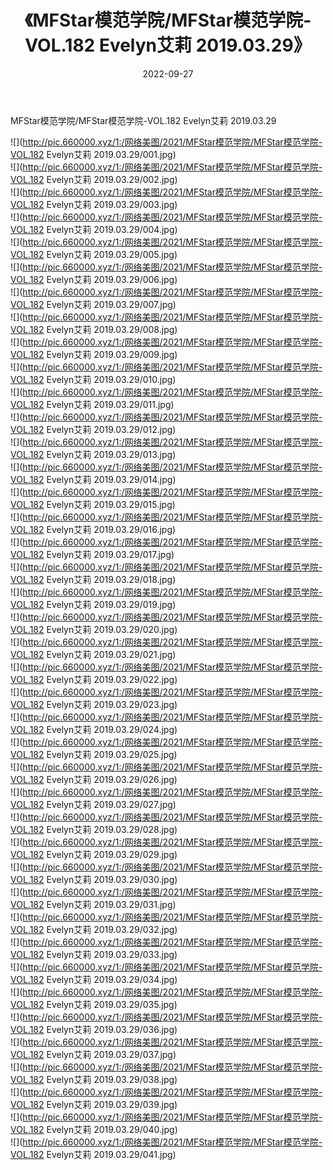 ﻿---
layout: post
title:  《MFStar模范学院/MFStar模范学院-VOL.182 Evelyn艾莉 2019.03.29》
date:   2022-09-27
img: http://pic.660000.xyz/1:/网络美图/2021/MFStar模范学院/MFStar模范学院-VOL.182 Evelyn艾莉 2019.03.29/000.jpg
categories: [美女, 清纯, 唯美]
---

MFStar模范学院/MFStar模范学院-VOL.182 Evelyn艾莉 2019.03.29

 ![](http://pic.660000.xyz/1:/网络美图/2021/MFStar模范学院/MFStar模范学院-VOL.182 Evelyn艾莉 2019.03.29/001.jpg) <br>![](http://pic.660000.xyz/1:/网络美图/2021/MFStar模范学院/MFStar模范学院-VOL.182 Evelyn艾莉 2019.03.29/002.jpg) <br>![](http://pic.660000.xyz/1:/网络美图/2021/MFStar模范学院/MFStar模范学院-VOL.182 Evelyn艾莉 2019.03.29/003.jpg) <br>![](http://pic.660000.xyz/1:/网络美图/2021/MFStar模范学院/MFStar模范学院-VOL.182 Evelyn艾莉 2019.03.29/004.jpg) <br>![](http://pic.660000.xyz/1:/网络美图/2021/MFStar模范学院/MFStar模范学院-VOL.182 Evelyn艾莉 2019.03.29/005.jpg) <br>![](http://pic.660000.xyz/1:/网络美图/2021/MFStar模范学院/MFStar模范学院-VOL.182 Evelyn艾莉 2019.03.29/006.jpg) <br>![](http://pic.660000.xyz/1:/网络美图/2021/MFStar模范学院/MFStar模范学院-VOL.182 Evelyn艾莉 2019.03.29/007.jpg) <br>![](http://pic.660000.xyz/1:/网络美图/2021/MFStar模范学院/MFStar模范学院-VOL.182 Evelyn艾莉 2019.03.29/008.jpg) <br>![](http://pic.660000.xyz/1:/网络美图/2021/MFStar模范学院/MFStar模范学院-VOL.182 Evelyn艾莉 2019.03.29/009.jpg) <br>![](http://pic.660000.xyz/1:/网络美图/2021/MFStar模范学院/MFStar模范学院-VOL.182 Evelyn艾莉 2019.03.29/010.jpg) <br>![](http://pic.660000.xyz/1:/网络美图/2021/MFStar模范学院/MFStar模范学院-VOL.182 Evelyn艾莉 2019.03.29/011.jpg) <br>![](http://pic.660000.xyz/1:/网络美图/2021/MFStar模范学院/MFStar模范学院-VOL.182 Evelyn艾莉 2019.03.29/012.jpg) <br>![](http://pic.660000.xyz/1:/网络美图/2021/MFStar模范学院/MFStar模范学院-VOL.182 Evelyn艾莉 2019.03.29/013.jpg) <br>![](http://pic.660000.xyz/1:/网络美图/2021/MFStar模范学院/MFStar模范学院-VOL.182 Evelyn艾莉 2019.03.29/014.jpg) <br>![](http://pic.660000.xyz/1:/网络美图/2021/MFStar模范学院/MFStar模范学院-VOL.182 Evelyn艾莉 2019.03.29/015.jpg) <br>![](http://pic.660000.xyz/1:/网络美图/2021/MFStar模范学院/MFStar模范学院-VOL.182 Evelyn艾莉 2019.03.29/016.jpg) <br>![](http://pic.660000.xyz/1:/网络美图/2021/MFStar模范学院/MFStar模范学院-VOL.182 Evelyn艾莉 2019.03.29/017.jpg) <br>![](http://pic.660000.xyz/1:/网络美图/2021/MFStar模范学院/MFStar模范学院-VOL.182 Evelyn艾莉 2019.03.29/018.jpg) <br>![](http://pic.660000.xyz/1:/网络美图/2021/MFStar模范学院/MFStar模范学院-VOL.182 Evelyn艾莉 2019.03.29/019.jpg) <br>![](http://pic.660000.xyz/1:/网络美图/2021/MFStar模范学院/MFStar模范学院-VOL.182 Evelyn艾莉 2019.03.29/020.jpg) <br>![](http://pic.660000.xyz/1:/网络美图/2021/MFStar模范学院/MFStar模范学院-VOL.182 Evelyn艾莉 2019.03.29/021.jpg) <br>![](http://pic.660000.xyz/1:/网络美图/2021/MFStar模范学院/MFStar模范学院-VOL.182 Evelyn艾莉 2019.03.29/022.jpg) <br>![](http://pic.660000.xyz/1:/网络美图/2021/MFStar模范学院/MFStar模范学院-VOL.182 Evelyn艾莉 2019.03.29/023.jpg) <br>![](http://pic.660000.xyz/1:/网络美图/2021/MFStar模范学院/MFStar模范学院-VOL.182 Evelyn艾莉 2019.03.29/024.jpg) <br>![](http://pic.660000.xyz/1:/网络美图/2021/MFStar模范学院/MFStar模范学院-VOL.182 Evelyn艾莉 2019.03.29/025.jpg) <br>![](http://pic.660000.xyz/1:/网络美图/2021/MFStar模范学院/MFStar模范学院-VOL.182 Evelyn艾莉 2019.03.29/026.jpg) <br>![](http://pic.660000.xyz/1:/网络美图/2021/MFStar模范学院/MFStar模范学院-VOL.182 Evelyn艾莉 2019.03.29/027.jpg) <br>![](http://pic.660000.xyz/1:/网络美图/2021/MFStar模范学院/MFStar模范学院-VOL.182 Evelyn艾莉 2019.03.29/028.jpg) <br>![](http://pic.660000.xyz/1:/网络美图/2021/MFStar模范学院/MFStar模范学院-VOL.182 Evelyn艾莉 2019.03.29/029.jpg) <br>![](http://pic.660000.xyz/1:/网络美图/2021/MFStar模范学院/MFStar模范学院-VOL.182 Evelyn艾莉 2019.03.29/030.jpg) <br>![](http://pic.660000.xyz/1:/网络美图/2021/MFStar模范学院/MFStar模范学院-VOL.182 Evelyn艾莉 2019.03.29/031.jpg) <br>![](http://pic.660000.xyz/1:/网络美图/2021/MFStar模范学院/MFStar模范学院-VOL.182 Evelyn艾莉 2019.03.29/032.jpg) <br>![](http://pic.660000.xyz/1:/网络美图/2021/MFStar模范学院/MFStar模范学院-VOL.182 Evelyn艾莉 2019.03.29/033.jpg) <br>![](http://pic.660000.xyz/1:/网络美图/2021/MFStar模范学院/MFStar模范学院-VOL.182 Evelyn艾莉 2019.03.29/034.jpg) <br>![](http://pic.660000.xyz/1:/网络美图/2021/MFStar模范学院/MFStar模范学院-VOL.182 Evelyn艾莉 2019.03.29/035.jpg) <br>![](http://pic.660000.xyz/1:/网络美图/2021/MFStar模范学院/MFStar模范学院-VOL.182 Evelyn艾莉 2019.03.29/036.jpg) <br>![](http://pic.660000.xyz/1:/网络美图/2021/MFStar模范学院/MFStar模范学院-VOL.182 Evelyn艾莉 2019.03.29/037.jpg) <br>![](http://pic.660000.xyz/1:/网络美图/2021/MFStar模范学院/MFStar模范学院-VOL.182 Evelyn艾莉 2019.03.29/038.jpg) <br>![](http://pic.660000.xyz/1:/网络美图/2021/MFStar模范学院/MFStar模范学院-VOL.182 Evelyn艾莉 2019.03.29/039.jpg) <br>![](http://pic.660000.xyz/1:/网络美图/2021/MFStar模范学院/MFStar模范学院-VOL.182 Evelyn艾莉 2019.03.29/040.jpg) <br>![](http://pic.660000.xyz/1:/网络美图/2021/MFStar模范学院/MFStar模范学院-VOL.182 Evelyn艾莉 2019.03.29/041.jpg) <br>